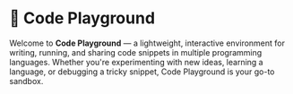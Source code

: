 # 🧪 Code Playground

Welcome to **Code Playground** — a lightweight, interactive environment for writing, running, and sharing code snippets in multiple programming languages. Whether you're experimenting with new ideas, learning a language, or debugging a tricky snippet, Code Playground is your go-to sandbox.
